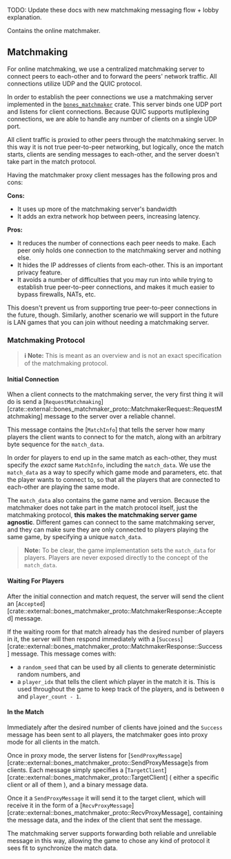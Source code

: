 TODO: Update these docs with new matchmaking messaging flow + lobby explanation.

Contains the online matchmaker.

## Matchmaking

For online matchmaking, we use a centralized matchmaking server to connect peers to each-other and
to forward the peers' network traffic. All connections utilize UDP and the QUIC protocol.

In order to establish the peer connections we use a matchmaking server implemented in the
[`bones_matchmaker`] crate. This server binds one UDP port and listens for client connections.
Because QUIC supports mutliplexing connections, we are able to handle any number of clients on a
single UDP port.

All client traffic is proxied to other peers through the matchmaking server. In this way it is not
true peer-to-peer networking, but logically, once the match starts, clients are sending messages to
each-other, and the server doesn't take part in the match protocol.

Having the matchmaker proxy client messages has the following pros and cons:

**Cons:**

- It uses up more of the matchmaking server's bandwidth
- It adds an extra network hop between peers, increasing latency.

**Pros:**

- It reduces the number of connections each peer needs to make. Each peer only holds one
  connection to the matchmaking server and nothing else.
- It hides the IP addresses of clients from each-other. This is an important privacy feature.
- It avoids a number of difficulties that you may run into while trying to establish true
  peer-to-peer connections, and makes it much easier to bypass firewalls, NATs, etc.

This doesn't prevent us from supporting true peer-to-peer connections in the future, though.
Similarly, another scenario we will support in the future is LAN games that you can join without
needing a matchmaking server.

[`bones_matchmaker`]: https://github.com/fishfolk/bones/tree/main/crates/bones_matchmaker

### Matchmaking Protocol

> **ℹ️ Note:** This is meant as an overview and is not an exact specification of the matchmaking
> protocol.

#### Initial Connection

When a client connects to the matchmaking server, the very first thing it will do is send a
[`RequestMatchmaking`][crate::external::bones_matchmaker_proto::MatchmakerRequest::RequestMatchmaking] message
to the server over a reliable channel.

This message contains the [`MatchInfo`] that tells the server how many players the client wants to
connect to for the match, along with an arbitrary byte sequence for the `match_data`.

In order for players to end up in the same match as each-other, they must specify the _exact_ same
`MatchInfo`, including the `match_data`. We use the `match_data` as a way to specify which game mode
and parameters, etc. that the player wants to connect to, so that all the players that are connected
to each-other are playing the same mode.

The `match_data` also contains the game name and version. Because the matchmaker does not take part
in the match protocol itself, just the matchmaking protocol, **this makes the matchmaking server
game agnostic**. Different games can connect to the same matchmaking server, and they can make sure
they are only connected to players playing the same game, by specifying a unique `match_data`.

> **Note:** To be clear, the game implementation sets the `match_data` for players. Players are
> never exposed directly to the concept of the `match_data`.

#### Waiting For Players

After the initial connection and match request, the server will send the client an
[`Accepted`][crate::external::bones_matchmaker_proto::MatchmakerResponse::Accepted] message.

If the waiting room for that match already has the desired number of players in it, the server will
then respond immediately with a
[`Success`][crate::external::bones_matchmaker_proto::MatchmakerResponse::Success] message. This
message comes with:

- a `random_seed` that can be used by all clients to generate deterministic random numbers, and
- a `player_idx` that tells the client _which_ player in the match it is. This is used throughout
    the game to keep track of the players, and is between `0` and `player_count - 1`.

#### In the Match

Immediately after the desired number of clients have joined and the `Success` message has been sent
to all players, the matchmaker goes into proxy mode for all clients in the match.

Once in proxy mode, the server listens for
[`SendProxyMessage`][crate::external::bones_matchmaker_proto::SendProxyMessage]s from clients. Each
message simply specifies a [`TargetClient`][crate::external::bones_matchmaker_proto::TargetClient] (
either a specific client or all of them ), and a binary message data.

Once it a `SendProxyMessage` it will send it to the target client, which will receive it in the form
of a [`RecvProxyMessage`][crate::external::bones_matchmaker_proto::RecvProxyMessage], containing the
message data, and the index of the client that sent the message.

The matchmaking server supports forwarding both reliable and unreliable message in this way,
allowing the game to chose any kind of protocol it sees fit to synchronize the match data.
